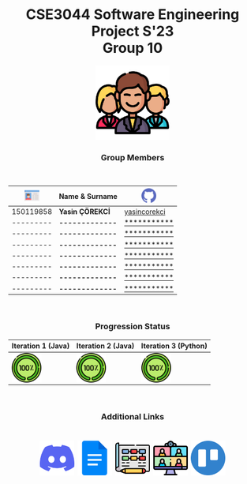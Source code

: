 <div align="center" >

# **CSE3044 Software Engineering Project S'23 <br>Group 10** 

<img src="/icons/man.png" width="150">

<br>

### **Group Members**
<br>

|<img src="/icons/card.png" width="30">   | Name & Surname  |<img src="/icons/github.png" width="30">|
|---|---|---|
|150119858   |**Yasin ÇÖREKCİ**   |<a href="https://github.com/yasincorekci/">yasincorekci</a>|
|---------   |**-------------**   |<a href="https://github.com/*****/">***********</a>|
|---------   |**-------------**   |<a href="https://github.com/*****/">***********</a>|
|---------   |**-------------**   |<a href="https://github.com/*****/">***********</a>|
|---------   |**-------------**   |<a href="https://github.com/*****/">***********</a>|
|---------   |**-------------**   |<a href="https://github.com/*****/">***********</a>|
|---------   |**-------------**   |<a href="https://github.com/*****/">***********</a>|
|---------   |**-------------**   |<a href="https://github.com/*****/">***********</a>|




</div>
<div align="center" >
<br>

### **Progression Status**


|Iteration 1 (Java)|Iteration 2 (Java)|Iteration 3 (Python)|
|---|---|---|
|<img align="center" src=/icons/completed.png height="60"/>|<img align="center" src=/icons/completed.png height="60"/>|<img align="center" src=/icons/completed.png height="60"/>|

</div>
<div align="center">
<br>

### **Additional Links**
<h1 align="center">
<a href="https://discord.gg/fa8y4F65v9" target="blank"><img align="center" alt="Discord" src=/icons/discord.png height="70"/></a>
<a href="https://docs.google.com/" target="blank"><img align="center" alt="Google Docs" src=/icons/google-docs.png height="70"/></a>
<a href="https://app.diagrams.net//" target="blank"><img align="center" alt="Draw IO" src=/icons/diagram.png height="70"/></a>
<a href="https://doodle.com/en//" target="blank"><img align="center" alt="Doodle" src=/icons/meeting.png height="70"/></a>
<a href="https://trello.com/b/Bx3LmrmP/cse3063f22p1grp6iteration-3" target="blank"><img align="center" alt="Kanban Board" src=/icons/trello.png height="70"/></a>
</h1>


</div>
